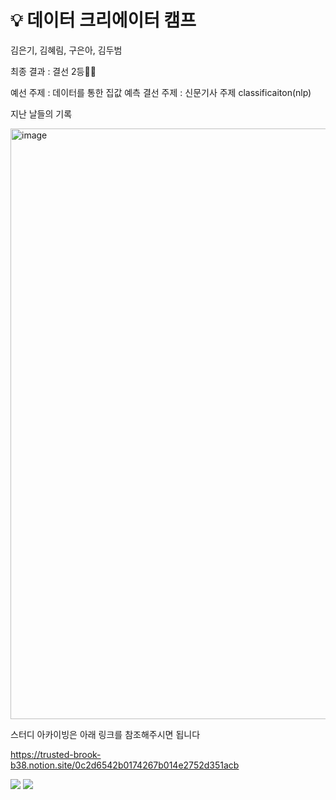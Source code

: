 # 💡 데이터 크리에이터 캠프
김은기, 김혜림, 구은아, 김두범

최종 결과 : 결선 2등🎉🎉

예선 주제 : 데이터를 통한 집값 예측
결선 주제 : 신문기사 주제 classificaiton(nlp)

지난 날들의 기록

<img width="945" alt="image" src="https://user-images.githubusercontent.com/81913386/162409909-082ce352-1e4c-4182-bce7-94434706c724.png">


스터디 아카이빙은 아래 링크를 참조해주시면 됩니다

<a href = "https://trusted-brook-b38.notion.site/0c2d6542b0174267b014e2752d351acb">https://trusted-brook-b38.notion.site/0c2d6542b0174267b014e2752d351acb</a>
  

<img src="https://s3.us-west-2.amazonaws.com/secure.notion-static.com/e83462f5-84f8-4a7e-909f-788bdc381b9c/Untitled.jpeg?X-Amz-Algorithm=AWS4-HMAC-SHA256&X-Amz-Content-Sha256=UNSIGNED-PAYLOAD&X-Amz-Credential=AKIAT73L2G45EIPT3X45%2F20220408%2Fus-west-2%2Fs3%2Faws4_request&X-Amz-Date=20220408T091247Z&X-Amz-Expires=86400&X-Amz-Signature=0991f3db9bf8b3b08af3253fa73a58deb76619d44e32c16d5d3b1fd1ab3c615d&X-Amz-SignedHeaders=host&response-content-disposition=filename%20%3D%22Untitled.jpeg%22&x-id=GetObject">

<img src="https://s3.us-west-2.amazonaws.com/secure.notion-static.com/ef568053-92c9-4456-8280-782598b9cc22/Untitled.png?X-Amz-Algorithm=AWS4-HMAC-SHA256&X-Amz-Content-Sha256=UNSIGNED-PAYLOAD&X-Amz-Credential=AKIAT73L2G45EIPT3X45%2F20220408%2Fus-west-2%2Fs3%2Faws4_request&X-Amz-Date=20220408T091319Z&X-Amz-Expires=86400&X-Amz-Signature=bdf6c6fac6561b98fa6d4b0dfe27e93b1bd6c88fba9ad56f189136122f2110c2&X-Amz-SignedHeaders=host&response-content-disposition=filename%20%3D%22Untitled.png%22&x-id=GetObject">
